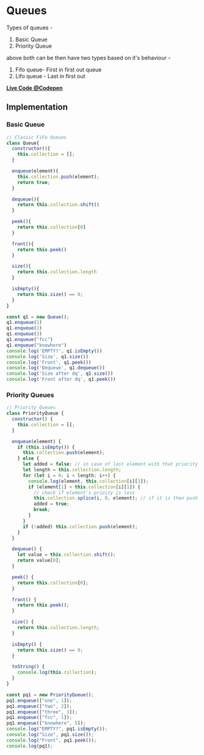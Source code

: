 # Queues
Types of queues -
1. Basic Queue
2. Priority Queue   

above both can be then have two types based on it's behaviour - 

1. Fifo queue- First in first out queue
2. Lifo queue - Last in first out 

[**Live Code @Codepen**](https://codepen.io/shahidcodes/pen/NmxOox)

## Implementation
### Basic Queue
```javascript
// Classic FiFo Queues
class Queue{
  constructor(){
    this.collection = [];
  }

  enqueue(element){
    this.collection.push(element);
    return true;
  }

  dequeue(){
    return this.collection.shift()
  }

  peek(){
    return this.collection[0]
  }

  front(){
    return this.peek()
  }

  size(){
    return this.collection.length
  }

  isEmpty(){
    return this.size() == 0;
  }
}

const q1 = new Queue();
q1.enqueue(1)
q1.enqueue(2)
q1.enqueue(3)
q1.enqueue("fcc")
q1.enqueue("knowhere")
console.log('EMPTY?', q1.isEmpty())
console.log('Size', q1.size())
console.log('Front', q1.peek())
console.log('Dequeue', q1.dequeue())
console.log('Size after dq', q1.size())
console.log('Front after dq', q1.peek())
```

### Priority Queues
```javascript
// Priority Queues
class PriorityQueue {
  constructor() {
    this.collection = [];
  }

  enqueue(element) {
    if (this.isEmpty()) {
      this.collection.push(element);
    } else {
      let added = false; // in case of last element with that priority
      let length = this.collection.length;
      for (let i = 0; i < length; i++) {
        console.log(element, this.collection[i][1]);
        if (element[1] < this.collection[i][1]) {
          // check if element's prioity is less
          this.collection.splice(i, 0, element); // if it is then push element to index i
          added = true;
          break;
        }
      }
      if (!added) this.collection.push(element);
    }
  }

  dequeue() {
    let value = this.collection.shift();
    return value[0];
  }

  peek() {
    return this.collection[0];
  }

  front() {
    return this.peek();
  }

  size() {
    return this.collection.length;
  }

  isEmpty() {
    return this.size() == 0;
  }

  toString() {
    console.log(this.collection);
  }
}

const pq1 = new PriorityQueue();
pq1.enqueue(["one", 1]);
pq1.enqueue(["two", 2]);
pq1.enqueue(["three", 3]);
pq1.enqueue(["fcc", 1]);
pq1.enqueue(["knowhere", 5]);
console.log("EMPTY?", pq1.isEmpty());
console.log("Size", pq1.size());
console.log("Front", pq1.peek());
console.log(pq1);
```

<!--stackedit_data:
eyJoaXN0b3J5IjpbMTA3MDAwMzI0Ml19
-->
